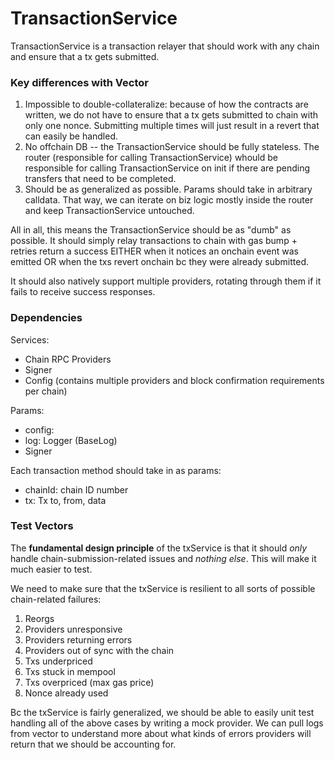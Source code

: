 # TransactionService

TransactionService is a transaction relayer that should work with any chain and ensure that a tx gets submitted.

### Key differences with Vector

1. Impossible to double-collateralize: because of how the contracts are written, we do not have to ensure that a tx gets submitted to chain with only one nonce. Submitting multiple times will just result in a revert that can easily be handled.
2. No offchain DB -- the TransactionService should be fully stateless. The router (responsible for calling TransactionService) whould be responsible for calling TransactionService on init if there are pending transfers that need to be completed.
3. Should be as generalized as possible. Params should take in arbitrary calldata. That way, we can iterate on biz logic mostly inside the router and keep TransactionService untouched.

All in all, this means the TransactionService should be as "dumb" as possible. It should simply relay transactions to chain with gas bump + retries return a success EITHER when it notices an onchain event was emitted OR when the txs revert onchain bc they were already submitted.

It should also natively support multiple providers, rotating through them if it fails to receive success responses.

### Dependencies

Services:

- Chain RPC Providers
- Signer
- Config (contains multiple providers and block confirmation requirements per chain)

Params:

- config:
- log: Logger (BaseLog)
- Signer

Each transaction method should take in as params:

- chainId: chain ID number
- tx: Tx to, from, data

### Test Vectors

The **fundamental design principle** of the txService is that it should _only_ handle chain-submission-related issues and _nothing else_. This will make it much easier to test.

We need to make sure that the txService is resilient to all sorts of possible chain-related failures:

1. Reorgs
2. Providers unresponsive
3. Providers returning errors
4. Providers out of sync with the chain
5. Txs underpriced
6. Txs stuck in mempool
7. Txs overpriced (max gas price)
8. Nonce already used

Bc the txService is fairly generalized, we should be able to easily unit test handling all of the above cases by writing a mock provider. We can pull logs from vector to understand more about what kinds of errors providers will return that we should be accounting for.
